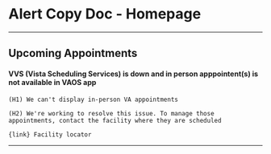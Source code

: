 # Alert Copy Doc -  Homepage 

---

## Upcoming Appointments


#### VVS (Vista Scheduling Services) is down and in person apppointent(s) is not available in VAOS app
```
(H1) We can't display in-person VA appointments

(H2) We're working to resolve this issue. To manage those appointments, contact the facility where they are scheduled 

{link} Facility locator 

```
---

